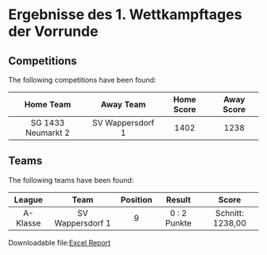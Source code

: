 



# Ergebnisse des 1. Wettkampftages der Vorrunde

## Competitions
The following competitions have been found:  

|Home Team|Away Team|Home Score|Away Score|
| :---: | :---: | :---: | :---: |
|SG 1433 Neumarkt 2|SV Wappersdorf 1|1402|1238|
  

## Teams
The following teams have been found:  

|League|Team|Position|Result|Score|
| :---: | :---: | :---: | :---: | :---: |
|A-Klasse | SV Wappersdorf 1|9|0 : 2   Punkte|Schnitt:    1238,00|
  
  
Downloadable file:[Excel Report](files/report.xlsx)